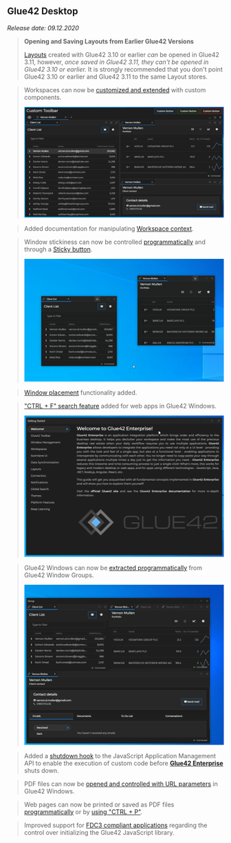 ## Glue42 Desktop

*Release date: 09.12.2020*

<glue42 name="addClass" class="breakingChanges" element="p" text="Breaking Changes">

> **Opening and Saving Layouts from Earlier Glue42 Versions**
>
> [Layouts](../../../glue42-concepts/windows/layouts/overview/index.html) created with Glue42 3.10 or earlier *can* be opened in Glue42 3.11, however, *once saved in Glue42 3.11, they can't be opened in Glue42 3.10 or earlier.* It is strongly recommended that you don't point Glue42 3.10 or earlier and Glue42 3.11 to the same Layout stores.

<glue42 name="addClass" class="newFeatures" element="p" text="New Features">

> Workspaces can now be [customized and extended](../../../glue42-concepts/windows/workspaces/overview/index.html#extending_workspaces) with custom components.
>
> ![Custom toolbar](../../../images/workspaces/custom-toolbar.png)

> Added documentation for manipulating [Workspace context](../../../glue42-concepts/windows/workspaces/javascript/index.html#workspace_context).

> Window stickiness can now be controlled [programmatically](../../../glue42-concepts/windows/window-management/javascript/index.html#window_operations-stickiness) and through a [Sticky button](../../../developers/configuration/glue42-windows/index.html#glue42_window_properties-sticky_button).
>
> ![Sticky button](../../../images/window-management/stickiness.gif)

> [Window placement](../../../glue42-concepts/windows/window-management/javascript/index.html#window_operations-placement) functionality added.

> ["CTRL + F" search feature](../../../glue42-concepts/glue42-platform-features/index.html#web_app_search) added for web apps in Glue42 Windows.
>
> ![Search](../../../images/platform-features/search-document.gif)

> Glue42 Windows can now be [extracted programmatically](../../../glue42-concepts/windows/window-management/javascript/index.html#ungrouping_windows) from Glue42 Window Groups.
>
> ![Ungrouping](../../../images/window-management/ungrouping-tab.gif)

> Added a [shutdown hook](../../../glue42-concepts/application-management/javascript/index.html#events-shutdown_event) to the JavaScript Application Management API to enable the execution of custom code before [**Glue42 Enterprise**](https://glue42.com/enterprise/) shuts down.

> PDF files can now be [opened and controlled with URL parameters](../../../glue42-concepts/windows/window-management/javascript/index.html#opening_windows-opening_pdf_files) in Glue42 Windows.

> Web pages can now be printed or saved as PDF files [programmatically](../../../glue42-concepts/windows/window-management/javascript/index.html#window_operations-print) or by [using "CTRL + P"](../../../developers/configuration/system/index.html#window_settings-printing).

<glue42 name="addClass" class="bugFixes" element="p" text="Improvements and Bug Fixes">

> Improved support for [FDC3 compliant applications](../../fdc3-compliance/index.html#fdc3_for_glue42_enterprise-configuration) regarding the control over initializing the Glue42 JavaScript library.
